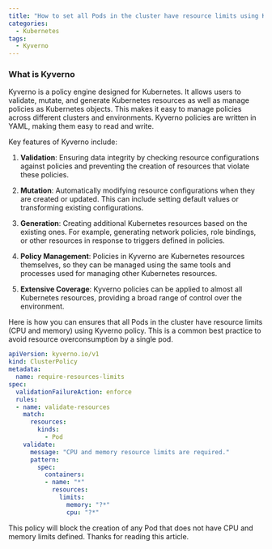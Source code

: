 ```yaml
---
title: "How to set all Pods in the cluster have resource limits using Kyverno"
categories:
  - Kubernetes
tags:
  - Kyverno
---
```



### What is Kyverno 
Kyverno is a policy engine designed for Kubernetes. It allows users to validate, mutate, and generate Kubernetes resources as well as manage policies as Kubernetes objects. This makes it easy to manage policies across different clusters and environments. Kyverno policies are written in YAML, making them easy to read and write.

Key features of Kyverno include:

1. **Validation**: Ensuring data integrity by checking resource configurations against policies and preventing the creation of resources that violate these policies.

2. **Mutation**: Automatically modifying resource configurations when they are created or updated. This can include setting default values or transforming existing configurations.

3. **Generation**: Creating additional Kubernetes resources based on the existing ones. For example, generating network policies, role bindings, or other resources in response to triggers defined in policies.

4. **Policy Management**: Policies in Kyverno are Kubernetes resources themselves, so they can be managed using the same tools and processes used for managing other Kubernetes resources.

5. **Extensive Coverage**: Kyverno policies can be applied to almost all Kubernetes resources, providing a broad range of control over the environment.


Here is how you can ensures that all Pods in the cluster have resource limits (CPU and memory) using Kyverno policy. This is a common best practice to avoid resource overconsumption by a single pod.

```yaml
apiVersion: kyverno.io/v1
kind: ClusterPolicy
metadata:
  name: require-resources-limits
spec:
  validationFailureAction: enforce
  rules:
  - name: validate-resources
    match:
      resources:
        kinds:
          - Pod
    validate:
      message: "CPU and memory resource limits are required."
      pattern:
        spec:
          containers:
          - name: "*"
            resources:
              limits:
                memory: "?*"
                cpu: "?*"
```

This policy will block the creation of any Pod that does not have CPU and memory limits defined. Thanks for reading this article.


